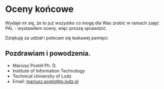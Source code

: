 # Oceny końcowe

Wydaje mi się, że to już wszystko co mogę dla Was zrobić w ramach zajęć PAL - wystawiłem oceny, więc proszę sprawdzić.

Dziękuję za udział i polecam się łaskawej pamięci. 

## Pozdrawiam i powodzenia.

- Mariusz Postół Ph. D.
- Institute of Information Technology
- Technical University of Lodz
- Email: mariusz.postol@p.lodz.pl